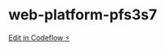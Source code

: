 # web-platform-pfs3s7

[Edit in Codeflow ⚡️](https://stackblitz.com/~/github.com/MUKILAN019/web-platform-pfs3s7)